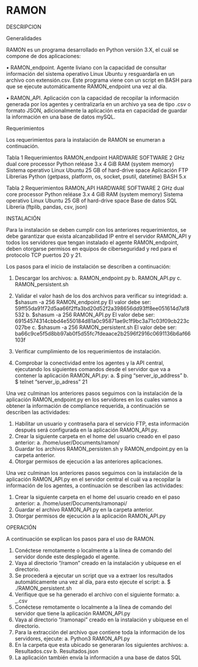 # RAMON
DESCRIPCION

Generalidades

RAMON es un programa desarrollado en Python versión 3.X, el cuál se compone de dos aplicaciones:

•	RAMON_endpoint. Agente liviano con la capacidad de consultar información del sistema operativo Linux Ubuntu y resguardarla en un archivo con extensión.csv. Este programa viene con un script en BASH para que se ejecute automáticamente RAMON_endpoint una vez al día.

•	RAMON_API. Aplicación con la capacidad de recopilar la información generada por los agentes y centralizarla en un archivo ya sea de tipo .csv o formato JSON, adicionalmente la aplicación esta en capacidad de guardar la información en una base de datos mySQL.

Requerimientos

Los requerimientos para la instalación de RAMON se enumeran a continuación.

Tabla 1 Requerimientos RAMON_endpoint
HARDWARE	SOFTWARE
2 GHz dual core processor	Python reléase 3.x 
4 GiB RAM (system memory)	Sistema operativo Linux Ubuntu
25 GB of hard-drive space	Aplicación FTP 
	Librerias Python (getpass, platform, os, socket, psutil, datetime)
	BASH 5.x

Tabla 2 Requerimientos RAMON_API
HARDWARE	SOFTWARE
2 GHz dual core processor	Python reléase 3.x 
4 GiB RAM (system memory)	Sistema operativo Linux Ubuntu
25 GB of hard-drive space	Base de datos SQL 
	Libreria (ftplib, pandas, csv, json)

INSTALACIÓN

Para la instalación se deben cumplir con los anteriores requerimientos, se debe garantizar que exista alcanzabilidad IP entre el servidor RAMON_API y todos los servidores que tengan instalado el agente RAMON_endpoint, deben otorgarse permisos en equipos de ciberseguridad y red para el protocolo TCP puertos 20 y 21.

Los pasos para el inicio de instalación se describen a continuación:

1.	Descargar los archivos:
a.	RAMON_endpoint.py
b.	RAMON_API.py
c.	RAMON_persistent.sh
2.	Validar el valor hash de los dos archivos para verificar su integridad:
a.	$shasum -a 256 RAMON_endpoint.py 
El valor debe ser: 59ff55da91f72d5aa66f2ffa3bd20d52f2a398656dd93ff8ee051614d7af8532
b.	$shasum -a 256 RAMON_API.py
El valor debe ser: 69154574314cbbd4e550184d81a0c95871ae9c1f9bc3a71c03f09cb223c027be
c.	$shasum -a 256 RAMON_persistent.sh
El valor debe ser: ba66c9ce5f5d8bb97ab0f5d55fc7fdeaace2b2596f2916c0691136b6af66103f
3.	Verificar cumplimiento de los requerimientos de instalación.

4.	Comprobar la conectividad entre los agentes y la API central, ejecutando los siguientes comandos desde el servidor que va a contener la aplicación RAMON_API.py:
a.	$ ping “server_ip_address”
b.	$ telnet “server_ip_adress” 21

Una vez culminan los anteriores pasos seguimos con la instalación de la aplicación RAMON_endpoint.py en los servidores en los cuales vamos a obtener la información de compliance requerida, a continuación se describen las actividades:

1.	Habilitar un usuario y contraseña para el servicio FTP, esta información después será configurada en la aplicación RAMON_API.py.
2.	Crear la siguiente carpeta en el home del usuario creado en el paso anterior:
a.	/home/user/Documents/ramon/
3.	Guardar los archivos RAMON_persisten.sh y RAMON_endpoint.py en la carpeta anterior.
4.	Otorgar permisos de ejecución a las anteriores aplicaciones.

Una vez culminan los anteriores pasos seguimos con la instalación de la aplicación RAMON_API.py en el servidor central el cuál va a recopilar la información de los agentes, a continuación se describen las actividades:

1.	Crear la siguiente carpeta en el home del usuario creado en el paso anterior:
a.	/home/user/Documents/ramonapi/
2.	Guardar el archivo RAMON_API.py en la carpeta anterior.
3.	Otorgar permisos de ejecución a la aplicación RAMON_API.py

OPERACIÓN

A continuación se explican los pasos para el uso de RAMON.

1.	Conéctese remotamente o localmente a la línea de comando del servidor donde este desplegado el agente.
2.	Vaya al directorio “/ramon” creado en la instalación y ubíquese en el directorio.
3.	Se procederá a ejecutar un script que va a extraer los resultados automáticamente una vez al día, para esto ejecute el script:
a.	$ ./RAMON_persistent.sh
4.	Verifique que se ha generado el archivo con el siguiente formato:
a.	<IP de servidor>_<AAAA-MM-DD>.csv
5.	Conéctese remotamente o localmente a la línea de comando del servidor que tiene la aplicación RAMON_API.py
6.	Vaya al directorio “/ramonapi” creado en la instalación y ubíquese en el directorio.
7.	Para la extracción del archivo que contiene toda la información de los servidores, ejecute:
a.	Python3 RAMON_API.py
8.	En la carpeta que esta ubicado se generaran los siguientes archivos:
a.	Resultados.csv
b.	Resultados.json
9.	La aplicación también envía la información a una base de datos SQL
